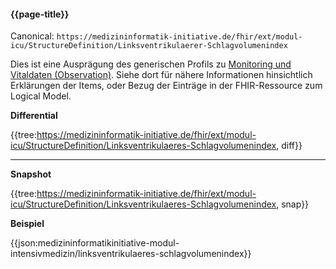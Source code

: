 #### {{page-title}}

Canonical: 
```https://medizininformatik-initiative.de/fhir/ext/modul-icu/StructureDefinition/Linksventrikulaerer-Schlagvolumenindex```
<br> 

Dies ist eine Ausprägung des generischen Profils zu [Monitoring und Vitaldaten (Observation)](https://medizininformatik-initiative.de/fhir/ext/modul-icu/StructureDefinition/Monitoring-und-Vitaldaten). Siehe dort für nähere Informationen hinsichtlich Erklärungen der Items, oder Bezug der Einträge in der FHIR-Ressource zum Logical Model. 


**Differential**

{{tree:https://medizininformatik-initiative.de/fhir/ext/modul-icu/StructureDefinition/Linksventrikulaeres-Schlagvolumenindex, diff}}

---

**Snapshot**

{{tree:https://medizininformatik-initiative.de/fhir/ext/modul-icu/StructureDefinition/Linksventrikulaeres-Schlagvolumenindex, snap}}

**Beispiel**

{{json:medizininformatikinitiative-modul-intensivmedizin/linksventrikulaeres-schlagvolumenindex}}